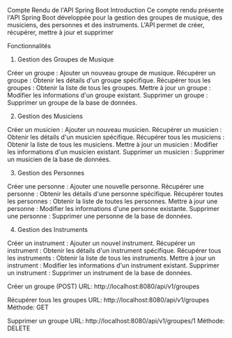 Compte Rendu de l'API Spring Boot
Introduction
Ce compte rendu présente l'API Spring Boot développée pour la gestion des groupes de musique, des musiciens, des personnes et des instruments. L'API permet de créer, récupérer, mettre à jour et supprimer

Fonctionnalités


1. Gestion des Groupes de Musique
   
Créer un groupe : Ajouter un nouveau groupe de musique.
Récupérer un groupe : Obtenir les détails d'un groupe spécifique.
Récupérer tous les groupes : Obtenir la liste de tous les groupes.
Mettre à jour un groupe : Modifier les informations d'un groupe existant.
Supprimer un groupe : Supprimer un groupe de la base de données.


2. Gestion des Musiciens
   
Créer un musicien : Ajouter un nouveau musicien.
Récupérer un musicien : Obtenir les détails d'un musicien spécifique.
Récupérer tous les musiciens : Obtenir la liste de tous les musiciens.
Mettre à jour un musicien : Modifier les informations d'un musicien existant.
Supprimer un musicien : Supprimer un musicien de la base de données.


3. Gestion des Personnes
   
Créer une personne : Ajouter une nouvelle personne.
Récupérer une personne : Obtenir les détails d'une personne spécifique.
Récupérer toutes les personnes : Obtenir la liste de toutes les personnes.
Mettre à jour une personne : Modifier les informations d'une personne existante.
Supprimer une personne : Supprimer une personne de la base de données.


4. Gestion des Instruments
   
Créer un instrument : Ajouter un nouvel instrument.
Récupérer un instrument : Obtenir les détails d'un instrument spécifique.
Récupérer tous les instruments : Obtenir la liste de tous les instruments.
Mettre à jour un instrument : Modifier les informations d'un instrument existant.
Supprimer un instrument : Supprimer un instrument de la base de données.

Créer un groupe (POST)
URL: http://localhost:8080/api/v1/groupes

Récupérer tous les groupes
URL: http://localhost:8080/api/v1/groupes
Méthode: GET

Supprimer un groupe
URL: http://localhost:8080/api/v1/groupes/1
Méthode: DELETE
